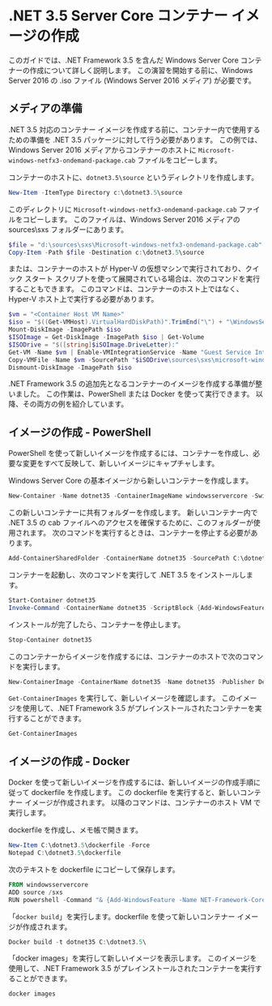



# .NET 3.5 Server Core コンテナー イメージの作成

このガイドでは、.NET Framework 3.5 を含んだ Windows Server Core コンテナーの作成について詳しく説明します。 この演習を開始する前に、Windows Server 2016 の .iso ファイル (Windows Server 2016 メディア) が必要です。

## メディアの準備

.NET 3.5 対応のコンテナー イメージを作成する前に、コンテナー内で使用するための準備を .NET 3.5 パッケージに対して行う必要があります。 この例では、Windows Server 2016 メディアからコンテナーのホストに `Microsoft-windows-netfx3-ondemand-package.cab` ファイルをコピーします。

コンテナーのホストに、`dotnet3.5\source` というディレクトリを作成します。

```powershell
New-Item -ItemType Directory c:\dotnet3.5\source
```

このディレクトリに `Microsoft-windows-netfx3-ondemand-package.cab` ファイルをコピーします。 このファイルは、Windows Server 2016 メディアの sources\sxs フォルダーにあります。

```powershell
$file = "d:\sources\sxs\Microsoft-windows-netfx3-ondemand-package.cab"
Copy-Item -Path $file -Destination c:\dotnet3.5\source
```

または、コンテナーのホストが Hyper-V の仮想マシンで実行されており、クイック スタート スクリプトを使って展開されている場合は、次のコマンドを実行することもできます。 このコマンドは、コンテナーのホスト上ではなく、Hyper-V ホスト上で実行する必要があります。

```powershell
$vm = "<Container Host VM Name>"
$iso = "$((Get-VMHost).VirtualHardDiskPath)".TrimEnd("\") + "\WindowsServerTP4.iso"
Mount-DiskImage -ImagePath $iso
$ISOImage = Get-DiskImage -ImagePath $iso | Get-Volume
$ISODrive = "$([string]$iSOImage.DriveLetter):"
Get-VM -Name $vm | Enable-VMIntegrationService -Name "Guest Service Interface"
Copy-VMFile -Name $vm -SourcePath "$iSODrive\sources\sxs\microsoft-windows-netfx3-ondemand-package.cab" -DestinationPath "c:\dotnet3.5\source\microsoft-windows-netfx3-ondemand-package.cab" -FileSource Host -CreateFullPath
Dismount-DiskImage -ImagePath $iso
```

.NET Framework 3.5 の追加先となるコンテナーのイメージを作成する準備が整いました。 この作業は、PowerShell または Docker を使って実行できます。 以降、その両方の例を紹介しています。

## イメージの作成 - PowerShell

PowerShell を使って新しいイメージを作成するには、コンテナーを作成し、必要な変更をすべて反映して、新しいイメージにキャプチャします。

Windows Server Core の基本イメージから新しいコンテナーを作成します。

```powershell
New-Container -Name dotnet35 -ContainerImageName windowsservercore -SwitchName “Virtual Switch”
```

この新しいコンテナーに共有フォルダーを作成します。 新しいコンテナー内で .NET 3.5 の cab ファイルへのアクセスを確保するために、このフォルダーが使用されます。 次のコマンドを実行するときは、コンテナーを停止する必要があります。

```powershell
Add-ContainerSharedFolder -ContainerName dotnet35 -SourcePath C:\dotnet3.5\source -DestinationPath c:\sxs
```

コンテナーを起動し、次のコマンドを実行して .NET 3.5 をインストールします。

```powershell
Start-Container dotnet35
Invoke-Command -ContainerName dotnet35 -ScriptBlock {Add-WindowsFeature -Name NET-Framework-Core -Source c:\sxs} -RunAsAdministrator
```

インストールが完了したら、コンテナーを停止します。

```powershell
Stop-Container dotnet35
```

このコンテナーからイメージを作成するには、コンテナーのホストで次のコマンドを実行します。

```powershell
New-ContainerImage -ContainerName dotnet35 -Name dotnet35 -Publisher Demo -Version 1.0
```

`Get-ContainerImages` を実行して、新しいイメージを確認します。 このイメージを使用して、.NET Framework 3.5 がプレインストールされたコンテナーを実行することができます。

```powershell
Get-ContainerImages
```

## イメージの作成 - Docker

Docker を使って新しいイメージを作成するには、新しいイメージの作成手順に従って dockerfile を作成します。 この dockerfile を実行すると、新しいコンテナー イメージが作成されます。 以降のコマンドは、コンテナーのホスト VM で実行します。

dockerfile を作成し、メモ帳で開きます。

```powershell
New-Item C:\dotnet3.5\dockerfile -Force
Notepad C:\dotnet3.5\dockerfile
```

次のテキストを dockerfile にコピーして保存します。

```powershell
FROM windowsservercore
ADD source /sxs
RUN powershell -Command "& {Add-WindowsFeature -Name NET-Framework-Core -Source c:\sxs}"
```

「`docker build`」を実行します。dockerfile を使って新しいコンテナー イメージが作成されます。

```powershell
Docker build -t dotnet35 C:\dotnet3.5\
```

「docker images」を実行して新しいイメージを表示します。 このイメージを使用して、.NET Framework 3.5 がプレインストールされたコンテナーを実行することができます。

```powershell
docker images
```




<!--HONumber=Feb16_HO4-->
